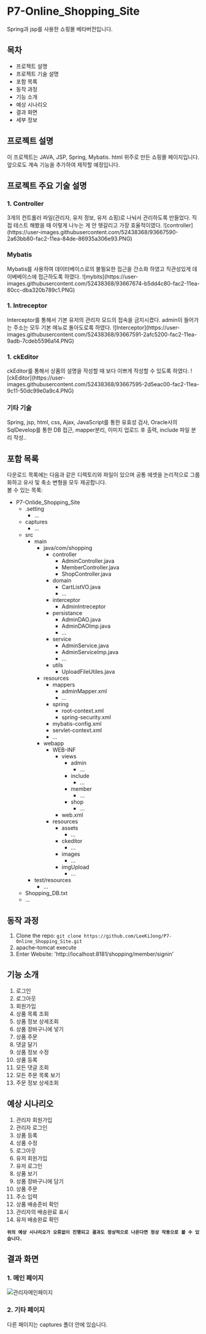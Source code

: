 # P7-Online_Shopping_Site
Spring과 jsp를 사용한 쇼핑몰 베타버전입니다.
## 목차
* 프로젝트 설명
* 프로젝트 기술 설명
* 포함 목록
* 동작 과정
* 기능 소개
* 예상 시나리오
* 결과 화면
* 세부 정보

## 프로젝트 설명
이 프로젝트는 JAVA, JSP, Spring, Mybatis. html 위주로 만든 쇼핑몰 페이지입니다. 앞으로도 계속 기능을 추가하여 제작할 예정입니다.


## 프로젝트 주요 기술 설명
<h3>1. Controller</h3>  
3개의 컨트롤러 파일(관리자, 유저 정보, 유저 쇼핑)로 나눠서 관리하도록 만들었다. 직접 테스트 해봤을 때 이렇게 나누는 게 안 헷갈리고 가장 효율적이였다.
![controller](https://user-images.githubusercontent.com/52438368/93667590-2a63bb80-fac2-11ea-84de-86935a306e93.PNG)  
<h3>Mybatis</h3>  
Mybatis를 사용하여 데이터베이스로의 불필요한 접근을 간소화 하였고 직관성있게 데이베베이스에 접근하도록 하였다.
![mybits](https://user-images.githubusercontent.com/52438368/93667674-b5dd4c80-fac2-11ea-80cc-dba320b789c1.PNG)  
<h3>1. Intreceptor</h3>  
Interceptor를 통해서 기본 유저의 관리자 모드의 접속을 금지시켰다. admin이 들어가는 주소는 모두 기본 메뉴로 돌아도로록 하였다.
![Interceptor](https://user-images.githubusercontent.com/52438368/93667591-2afc5200-fac2-11ea-9adb-7cdeb5596a14.PNG)  
<h3>1. ckEditor</h3>  
ckEditor를 통해서 상품의 설명을 작성할 때 보다 이쁘게 작성할 수 있도록 하였다.
![ckEditor](https://user-images.githubusercontent.com/52438368/93667595-2d5eac00-fac2-11ea-9c11-50dc99e0a9c4.PNG)  
<h3>기타 기술</h3>
Spring, jsp, html, css, Ajax, JavaScript를 통한 유효성 검사, Oracle사의 SqlDevelop를 통한 DB 접근, mapper분리, 이미지 업로드 후 출력, include 파일 분리 작성..  


## 포함 목록
다운로드 목록에는 다음과 같은 디렉토리와 파일이 있으며 공통 에셋을 논리적으로 그룹화하고 유사 및 축소 변형을 모두 제공합니다.  
볼 수 있는 목록:

* P7-Onlide_Shopping_Site
   * .setting
      * ...
   * captures
      * ...
   * src
      * main
        * java/com/shopping
           * controller
              * AdminController.java
              * MemberController.java
              * ShopController.java
           * domain
              * CartListVO.java
              * ...
           * interceptor
              * AdminIntreceptor
           * persistance
              * AdminDAO.java
              * AdminDAOImp.java
              * ...
           * service
              * AdminService.java
              * AdminServiceImp.java
              * ...
           * utils
              * UploadFileUtiles.java
        * resources
           * mappers
              * adminMapper.xml
              * ...
           * spring
              * root-context.xml
              * spring-security.xml
           * mybatis-config.xml
           * servlet-context.xml
           * ...
        * webapp
           * WEB-INF
              * views
                  * admin
                      * ...
                  * include
                      * ...
                  * member
                      * ...
                  * shop
                      * ...
              * web.xml
           * resources
              * assets
                  * ...
              * ckeditor
                  * ...
              * images
                  * ...
              * imgUpload
                  * ...
      * test/resources
        * ...
   * Shopping_DB.txt
   * ...

## 동작 과정
1. Clone the repo: `git clone https://github.com/LeeKiJong/P7-Online_Shopping_Site.git` 
2. apache-tomcat execute
3. Enter Website: 'http://localhost:8181/shopping/member/signin'

## 기능 소개
1. 로그인
2. 로그아웃
3. 회원가입
4. 상품 목록 조회
5. 상품 정보 상세조회
6. 상품 장바구니에 넣기
7. 상품 주문
8. 댓글 달기
9. 상품 정보 수정
10. 상품 등록
11. 모든 댓글 조회
12. 모든 주문 목록 보기
13. 주문 정보 상세조회

## 예상 시나리오
1. 관리자 회원가입
2. 관리자 로그인
3. 상품 등록
4. 상품 수정
5. 로그아웃
6. 유저 회원가입
7. 유저 로그인
8. 상품 보기
9. 상품 장바구니에 담기
10. 상품 주문
11. 주소 입력
12. 상품 배송준비 확인
13. 관리자의 배송완료 표시
14. 유저 배송완료 확인


**`위의 예상 시나리오가 오류없이 진행되고 결과도 정상적으로 나온다면 정상 작동으로 볼 수 있습니다.`**

## 결과 화면  


### 1. 메인 페이지
![관리자메인페이지](https://user-images.githubusercontent.com/52438368/93668280-5d0fb300-fac6-11ea-8fa2-1ae877e5cc44.PNG)
### 2. 기타 페이지
다른 페이지는 captures 폴더 안에 있습니다.

